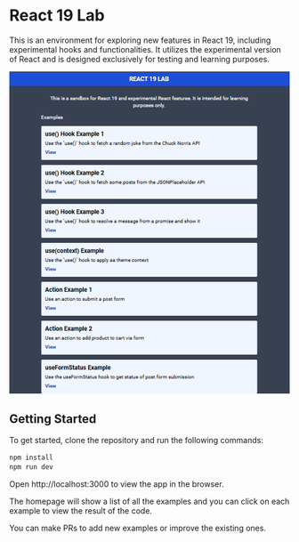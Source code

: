 # React 19 Lab

This is an environment for exploring new features in React 19, including experimental hooks and functionalities.
It utilizes the experimental version of React and is designed exclusively for testing and learning purposes.

<img src="public/screen.png " alt="React 19 Lab"/>

## Getting Started

To get started, clone the repository and run the following commands:

```bash
npm install
npm run dev
```

Open http://localhost:3000 to view the app in the browser.

The homepage will show a list of all the examples and you can click on each example to view the result of the code.

You can make PRs to add new examples or improve the existing ones.
